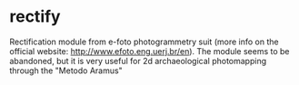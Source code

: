 rectify
=======

Rectification module from e-foto photogrammetry suit (more info on the official website: http://www.efoto.eng.uerj.br/en). The module seems to be abandoned, but it is very useful for 2d archaeological photomapping through the "Metodo Aramus"